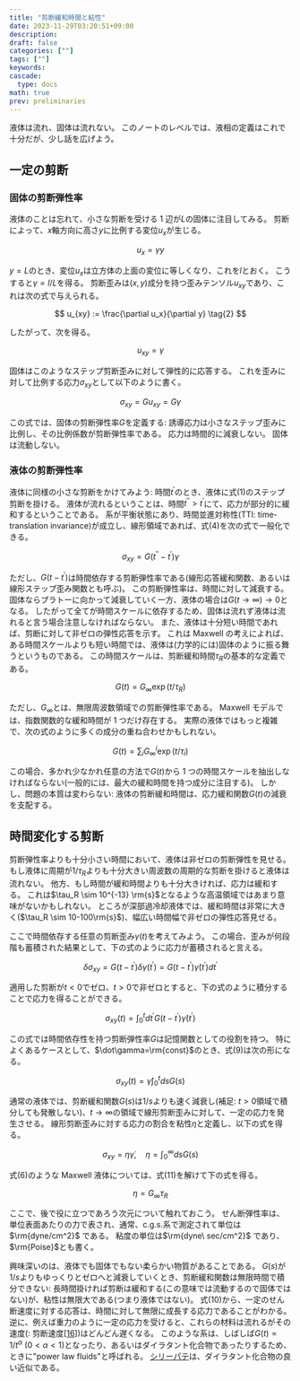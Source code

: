 ```yaml
---
title: "剪断緩和時間と粘性"
date: 2023-11-29T03:20:51+09:00
description:
draft: false
categories: [""]
tags: [""]
keywords:
cascade:
  type: docs
math: true
prev: preliminaries
---
```


液体は流れ、固体は流れない。
このノートのレベルでは、液相の定義はこれで十分だが、少し話を広げよう。

## 一定の剪断

### 固体の剪断弾性率

液体のことは忘れて、小さな剪断を受ける 1 辺が$L$の固体に注目してみる。
剪断によって、$x$軸方向に高さ$y$に比例する変位$u_x$が生じる。

$$
u_x = \gamma y \tag{1}
$$

$y=L$のとき、変位$u_x$は立方体の上面の変位に等しくなり、これを$l$とおく。
こうすると$\gamma = l/L$を得る。
剪断歪みは$(x, y)$成分を持つ歪みテンソル$u_{xy}$であり、これは次の式で与えられる。

$$
u_{xy} := \frac{\partial u_x}{\partial y} \tag{2}
$$

したがって、次を得る。

$$
u_{xy} = \gamma \tag{3}
$$

固体はこのようなステップ剪断歪みに対して弾性的に応答する。
これを歪みに対して比例する応力$\sigma_{xy}$として以下のように書く。

$$
\sigma_{xy} = Gu_{xy} = G\gamma \tag{4}
$$

この式では、固体の剪断弾性率$G$を定義する:
誘導応力は小さなステップ歪みに比例し、その比例係数が剪断弾性率である。
応力は時間的に減衰しない。
固体は流動しない。

### 液体の剪断弾性率

液体に同様の小さな剪断をかけてみよう:
時間$t^\prime$のとき、液体に式(1)のステップ剪断を掛ける。
液体が流れるということは、時間$t^{\prime\prime} > t^\prime$にて、応力が部分的に緩和するということである。
系が平衡状態にあり、時間並進対称性(TTI: time-translation invariance)が成立し、線形領域であれば、式(4)を次の式で一般化できる。

$$
\sigma_{xy}=G(t^{\prime\prime}-t^\prime)\gamma \tag{5}
$$

ただし、$G(t-t^\prime)$は時間依存する剪断弾性率である(線形応答緩和関数、あるいは線形ステップ歪み関数とも呼ぶ)。
この剪断弾性率は、時間に対して減衰する。
固体ならプラトーに向かって減衰していく一方、液体の場合は$G(t\to\infty)\to0$となる。
したがって全てが時間スケールに依存するため、固体は流れず液体は流れると言う場合注意しなければならない。
また、液体は十分短い時間であれば、剪断に対して非ゼロの弾性応答を示す。
これは Maxwell の考えによれば、ある時間スケールよりも短い時間では、液体は(力学的には)固体のように振る舞うというものである。
この時間スケールは、剪断緩和時間$\tau_{R}$の基本的な定義である。

$$
G(t)=G_{\infty}\exp(t/\tau_{R}) \tag{6}
$$

ただし、$G_{\infty}$とは、無限周波数領域での剪断弾性率である。
Maxwell モデルでは、指数関数的な緩和時間が 1 つだけ存在する。
実際の液体ではもっと複雑で、次の式のように多くの成分の重ね合わせかもしれない。

$$
G(t)= \sum_{i}G^i_{\infty}\exp(t/\tau_{i}) \tag{7}
$$

この場合、多かれ少なかれ任意の方法で$G(t)$から 1 つの時間スケールを抽出しなければならない(一般的には、最大の緩和時間を持つ成分に注目する)。
しかし、問題の本質は変わらない:
液体の剪断緩和時間は、応力緩和関数$G(t)$の減衰を支配する。

## 時間変化する剪断

剪断弾性率よりも十分小さい時間において、液体は非ゼロの剪断弾性を見せる。
もし液体に周期が$1/\tau_R$よりも十分大きい周波数の周期的な剪断を掛けると液体は流れない。
他方、もし時間が緩和時間よりも十分大きければ、応力は緩和する。
これは$\tau_R \sim 10^{-13} \rm{s}$となるような高温領域ではあまり意味がないかもしれない。
ところが深部過冷却液体では、緩和時間は非常に大きく($\tau_R \sim 10-100\rm{s}$)、幅広い時間幅で非ゼロの弾性応答見せる。

ここで時間依存する任意の剪断歪み$\gamma (t)$を考えてみよう。
この場合、歪みが何段階も蓄積された結果として、下の式のように応力が蓄積されると言える。

$$
\delta\sigma_{xy}=G(t-t^{\prime})\delta\gamma(t^\prime)=G(t-t^{\prime})\dot\gamma(t^\prime)dt^{\prime} \tag{8}
$$

適用した剪断が$t<0$でゼロ、$t>0$で非ゼロとすると、下の式のように積分することで応力を得ることができる。

$$
\sigma_{xy}(t)=\int_0^tdt^\prime G(t-t^\prime)\dot\gamma(t^\prime) \tag{9}
$$

この式では時間依存性を持つ剪断弾性率$G$は記憶関数としての役割を持つ。
特によくあるケースとして、$\dot\gamma=\rm{const}$のとき、式(9)は次の形になる。

$$
\sigma_{xy}(t)=\dot\gamma\int_0^tds G(s) \tag{10}
$$

通常の液体では、剪断緩和関数$G(s)$は$1/s$よりも速く減衰し(補足: $t > 0$領域で積分しても発散しない)、$t\to\infty$の領域で線形剪断歪みに対して、一定の応力を発生させる。
線形剪断歪みに対する応力の割合を粘性$\eta$と定義し、以下の式を得る。

$$
\sigma_{xy}=\eta\dot\gamma,\quad\eta=\int_0^\infty dsG(s) \tag{11}
$$

式(6)のような Maxwell 液体については、式(11)を解けて下の式を得る。

$$
\eta=G_\infty\tau_R\tag{12}
$$

ここで、後で役に立つであろう次元について触れておこう。
せん断弾性率は、単位表面あたりの力で表され、通常、c.g.s.系で測定されて単位は $\rm{dyne/cm^2}$ である。
粘度の単位は$\rm{dyne\ sec/cm^2}$ であり、$\rm{Poise}$とも書く。

興味深いのは、液体でも固体でもない柔らかい物質があることである。
$G(s)$が$1/s$よりもゆっくりとゼロへと減衰していくとき、剪断緩和関数は無限時間で積分できない:
長時間掛ければ剪断は緩和する(この意味では流動するので固体ではない)が、粘性は無限大である(つまり液体ではない)。
式(10)から、一定のせん断速度に対する応答は、時間に対して無限に成長する応力であることがわかる。
逆に、例えば重力のように一定の応力を受けると、これらの材料は流れるがその速度(: 剪断速度\[[16](https://ar5iv.labs.arxiv.org/html/0903.4264#bib.bib16)\])はどんどん遅くなる。
このような系は、しばしば$G(t) \propto 1/ t^\alpha\ (0 < \alpha < 1)$となったり、あるいはダイラタント化合物であったりするため、ときに"power law fluids"と呼ばれる。
[シリーパテ](https://ja.wikipedia.org/wiki/%E3%82%B7%E3%83%AA%E3%83%BC%E3%83%91%E3%83%86%E3%82%A3%E3%83%BC)は、ダイラタント化合物の良い近似である。
